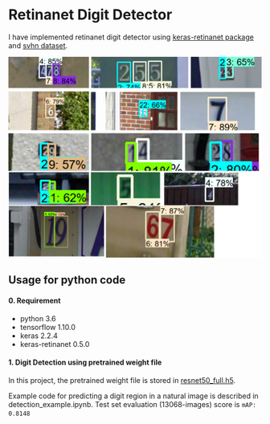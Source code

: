 
# Retinanet Digit Detector

I have implemented retinanet digit detector using [keras-retinanet package](https://github.com/fizyr/keras-retinanet) and [svhn dataset](https://github.com/penny4860/svhn-voc-annotation-format).

<img src="samples/samples/sample.png" height="400" width="600">

## Usage for python code

#### 0. Requirement

* python 3.6
* tensorflow 1.10.0
* keras 2.2.4
* keras-retinanet 0.5.0

#### 1. Digit Detection using pretrained weight file

In this project, the pretrained weight file is stored in [resnet50_full.h5](https://drive.google.com/drive/folders/1kKmDqZ1G4TC-OD3IRdTSJA5H4n6ZAouN).

Example code for predicting a digit region in a natural image is described in detection_example.ipynb.
Test set evaluation (13068-images) score is ```mAP: 0.8148```

